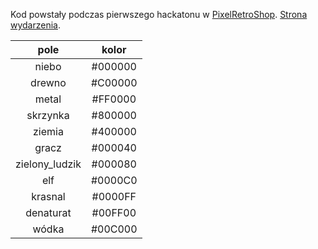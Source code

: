 Kod powstały podczas pierwszego hackatonu w [PixelRetroShop](https://pixelretroshop.pl). [Strona wydarzenia](https://hackaton.damj.es).


|     pole     | kolor |
|:------------:|:-----:|
|niebo         |#000000|
|drewno        |#C00000|
|metal         |#FF0000|
|skrzynka      |#800000|
|ziemia        |#400000|
|gracz         |#000040|
|zielony_ludzik|#000080|
|elf           |#0000C0|
|krasnal       |#0000FF|
|denaturat     |#00FF00|
|wódka         |#00C000|
